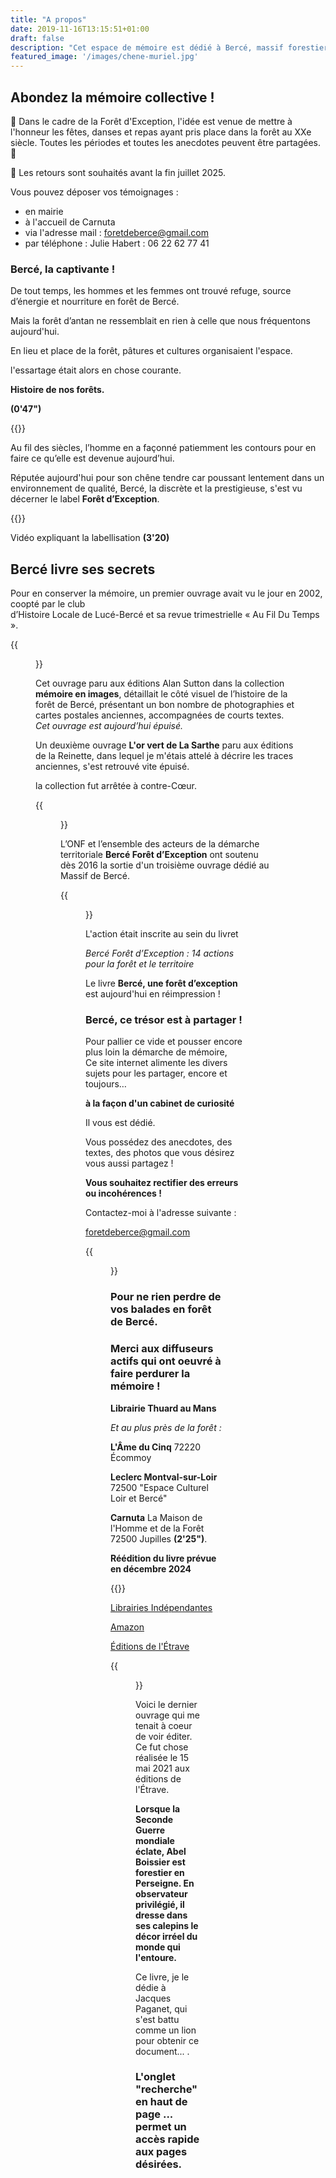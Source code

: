 ```yaml
---
title: "A propos"
date: 2019-11-16T13:15:51+01:00
draft: false
description: "Cet espace de mémoire est dédié à Bercé, massif forestier du sud Sarthe."
featured_image: '/images/chene-muriel.jpg'
---
```



## Abondez la mémoire collective !

🌳 Dans le cadre de la Forêt d'Exception, l'idée est venue de mettre à l'honneur les fêtes, danses et repas ayant pris place dans la forêt au XXe siècle.
Toutes les périodes et toutes les anecdotes peuvent être partagées.🌳

📆 Les retours sont souhaités avant la fin juillet 2025.

Vous pouvez déposer vos témoignages : 
- en mairie
- à l'accueil de Carnuta
- via l'adresse mail : foretdeberce@gmail.com
- par téléphone : Julie Habert : 06 22 62 77 41


### Bercé, la captivante !


De tout temps, les hommes et les femmes ont trouvé refuge,
  source d’énergie et nourriture en forêt de Bercé.
  
Mais la forêt d’antan ne ressemblait en rien à celle que nous fréquentons aujourd'hui.

En lieu et place de la forêt, pâtures et cultures organisaient l'espace.

l'essartage était alors en chose courante.


**Histoire de nos forêts.**

**(0'47")**

  {{<youtube id="vLBZig_THVA">}} 
  
Au fil des siècles, l’homme en a façonné patiemment les contours
  pour en faire ce qu’elle est devenue aujourd’hui.

Réputée aujourd'hui pour son chêne tendre car poussant 
lentement dans un environnement de qualité, 
Bercé, la discrète et la prestigieuse, 
s'est vu décerner le label **Forêt d’Exception**.
  
{{<youtube id="Ye9yVmQM3AQ">}}
  
Vidéo expliquant la labellisation **(3'20)**
  
  
## Bercé livre ses secrets 
  
Pour en conserver la mémoire, un premier ouvrage 
  avait vu le jour en 2002, coopté par le club  
  d’Histoire Locale de Lucé-Bercé et sa revue 
  trimestrielle « Au Fil Du Temps ».
  
{{<figure src="/images/articles/lemassifforestierdeberce.jpg" title="Le premier ouvrage sorti en 2002">}} 

Cet ouvrage paru aux éditions Alan Sutton dans la collection
  **mémoire en images**, détaillait le côté visuel de l’histoire 
  de la forêt de Bercé, présentant un bon nombre de photographies et
  cartes postales anciennes, accompagnées de courts textes.   
*Cet ouvrage est aujourd’hui épuisé.*

Un deuxième ouvrage **L'or vert de La Sarthe** paru aux éditions de la Reinette,
dans lequel je m'étais attelé à décrire les traces anciennes, s'est retrouvé vite épuisé.

la collection fut arrêtée à contre-Cœur.  
 
{{<figure src="/images/articles/kervella.jpg" title="Le second ouvrage paru en 2007">}}  
  
 L’ONF et l’ensemble des acteurs de la démarche territoriale 
  **Bercé Forêt d’Exception** ont soutenu dès 2016 
  la sortie d'un troisième ouvrage dédié au Massif de Bercé.
  
{{<figure src="/images/articles/livre-berce-une-foret-d-exception.jpg" title="Le dernier livre paru le 06 juin 2018 aux éditions Étrave">}}

L'action était inscrite au sein du livret
  
*Bercé Forêt d’Exception : 14 actions pour la forêt et le territoire*
  
Le livre **Bercé, une forêt d’exception** est aujourd'hui en réimpression !
 
### Bercé, ce trésor est à partager !

Pour pallier ce vide et pousser encore plus loin la démarche de mémoire,  
Ce site internet alimente les divers sujets pour les partager, encore et toujours… 

**à la façon d'un cabinet de curiosité**  

Il vous est dédié.
  
Vous possédez des anecdotes, des textes, des photos que vous désirez vous aussi partagez !
  
**Vous souhaitez rectifier des erreurs ou incohérences !**
  
Contactez-moi à l'adresse suivante :
  
foretdeberce@gmail.com 

  
{{<figure src="/images/articles/03122.jpg" title="Pensez à indexer ce site sur vos écrans d'accueil">}} 
  
### Pour ne rien perdre de vos balades en forêt de Bercé. 

  
### Merci aux diffuseurs actifs qui ont oeuvré à faire perdurer la mémoire !

**Librairie Thuard au Mans** 

*Et au plus près de la forêt :* 
  
**L'Âme du Cinq** 
72220 Écommoy

**Leclerc Montval-sur-Loir** 
72500 "Espace Culturel Loir et Bercé" 

**Carnuta**
La Maison de l'Homme et de la Forêt 72500 Jupilles **(2'25")**.

**Réédition du livre prévue en décembre 2024**

  {{<youtube id="46jt3N0wuMw">}} 

 
  
[Librairies Indépendantes](https://www.librairiesindependantes.com/product/9782359920529/)
  
[Amazon](https://www.amazon.fr/Berc%C3%A9-for%C3%AAt-dexception-Yves-Gouchet/dp/2359920529)
  
[Éditions de l'Étrave](http://www.editions-etrave.fr/pub-inclass-berce.html)  


{{<figure src="/images/articles/perseigne.jpg" title="Six ans de guerre en Perseigne - 1939/1944">}} 

Voici le dernier ouvrage qui me tenait à coeur de voir éditer. 
Ce fut chose réalisée le 15 mai 2021 aux éditions de l'Étrave.


**Lorsque la Seconde Guerre mondiale éclate,
Abel Boissier est forestier en Perseigne.
En observateur privilégié, il dresse dans ses calepins 
le décor irréel du monde qui l'entoure.**

Ce livre, je le dédie à Jacques Paganet, qui s'est battu comme un lion 
pour obtenir ce document... .


  
### L'onglet "recherche" en haut de page ... permet un accès rapide aux pages désirées.  

